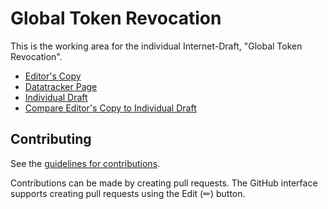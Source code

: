# Global Token Revocation

This is the working area for the individual Internet-Draft, "Global Token Revocation".

* [Editor's Copy](https://drafts.aaronpk.com/global-token-revocation/#go.draft-parecki-oauth-global-token-revocation.html)
* [Datatracker Page](https://datatracker.ietf.org/doc/draft-parecki-oauth-global-token-revocation)
* [Individual Draft](https://datatracker.ietf.org/doc/html/draft-parecki-oauth-global-token-revocation)
* [Compare Editor's Copy to Individual Draft](https://drafts.aaronpk.com/global-token-revocation/#go.draft-parecki-oauth-global-token-revocation.diff)


## Contributing

See the
[guidelines for contributions](https://github.com/aaronpk/global-token-revocation/blob/main/CONTRIBUTING.md).

Contributions can be made by creating pull requests.
The GitHub interface supports creating pull requests using the Edit (✏) button.

